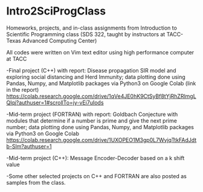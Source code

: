 # Intro2SciProgClass
Homeworks, projects, and in-class assignments from Introduction to Scientific Programming class (SDS 322, taught by instructors at TACC- Texas Advanced Computing Center)

All codes were written on Vim text editor using high performance computer at TACC


-Final project (C++) with report: Disease propagation SIR model and exploring social distancing and Herd Immunity; data plotting done using Pandas, Numpy, and Matplotlib packages via Python3 on Google Colab (link in the report)
https://colab.research.google.com/drive/1qVe4JE0hK9CtSyBf8tYjRhZRlmgLQlqj?authuser=1#scrollTo=jy-vEi7uIods

-Mid-term project (FORTRAN) with report: Goldbach Conjecture with modules that determine if a number is prime and give the next prime number; data plotting done using Pandas, Numpy, and Matplotlib packages via Python3 on Google Colab
https://colab.research.google.com/drive/1UXOPEO1M3gp0L7WvjqTtkFAdJdtb-Slm?authuser=1


-Mid-term project (C++): Message Encoder-Decoder based on a k shift value



-Some other selected projects on C++ and FORTRAN are also posted as samples from the class.
